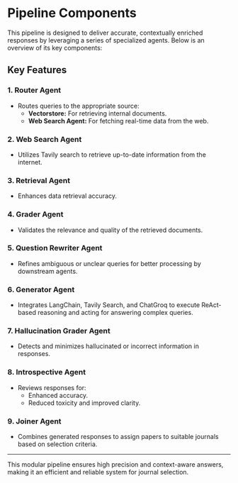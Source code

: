 #  Pipeline Components
This pipeline is designed to deliver accurate, contextually enriched responses by leveraging a series of specialized agents. Below is an overview of its key components:
## Key Features
### 1. **Router Agent**
   - Routes queries to the appropriate source:
     - **Vectorstore:** For retrieving internal documents.
     - **Web Search Agent:** For fetching real-time data from the web.
### 2. **Web Search Agent**
   - Utilizes Tavily search to retrieve up-to-date information from the internet.
### 3. **Retrieval Agent**
   - Enhances data retrieval accuracy.
### 4. **Grader Agent**
   - Validates the relevance and quality of the retrieved documents.
### 5. **Question Rewriter Agent**
   - Refines ambiguous or unclear queries for better processing by downstream agents.
### 6. **Generator Agent**
   - Integrates LangChain, Tavily Search, and ChatGroq to execute ReAct-based reasoning and acting for answering complex queries.
### 7. **Hallucination Grader Agent**
   - Detects and minimizes hallucinated or incorrect information in responses.
### 8. **Introspective Agent**
   - Reviews responses for:
     - Enhanced accuracy.
     - Reduced toxicity and improved clarity.
### 9. **Joiner Agent**
   - Combines generated responses to assign papers to suitable journals based on selection criteria.
---
This modular pipeline ensures high precision and context-aware answers, making it an efficient and reliable system for journal selection.

